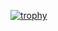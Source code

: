 [![trophy](https://github-profile-trophy.vercel.app/?username=redrails&theme=dracula&row=1&no-frame=true)](https://github.com/ryo-ma/github-profile-trophy)

<!--
**rsulxo/rsulxo** is a ✨ _special_ ✨ repository because its `README.md` (this file) appears on your GitHub profile.

Here are some ideas to get you started:

- 🔭 I’m currently working on ...
- 🌱 I’m currently learning ...
- 👯 I’m looking to collaborate on ...
- 🤔 I’m looking for help with ...
- 💬 Ask me about ...
- 📫 How to reach me: ...
- 😄 Pronouns: ...
- ⚡ Fun fact: ...
-->
